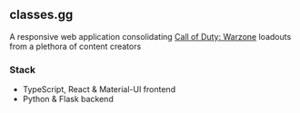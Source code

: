 ## classes.gg

A responsive web application consolidating [Call of Duty: Warzone](https://www.callofduty.com/warzone) loadouts from a plethora of content creators

### Stack

- TypeScript, React & Material-UI frontend
- Python & Flask backend
